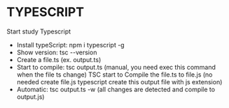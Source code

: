 # TYPESCRIPT
Start study Typescript
* Install typeScript: npm i typescript -g
* Show version: tsc --version
* Create a file.ts (ex. output.ts)
* Start to compile: tsc output.ts 
    (manual, you need exec this command when the file ts change)
    TSC start to Compile the file.ts to file.js (no needed create file.js typescript create this output file with js extension)
* Automatic: tsc output.ts -w
     (all changes are detected and compile to output.js)

